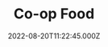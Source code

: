 ---
date: 2022-08-20T11:22:45.000Z
title: Co-op Food
latitude: 52.224767902648125
longitude: 0.8881078940111826
category: checkin
---